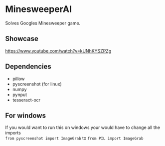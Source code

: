 # MinesweeperAI
Solves Googles Minesweeper game.

## Showcase
https://www.youtube.com/watch?v=kUNhKYSZPZg

## Dependencies
* pillow
* pyscreenshot (for linux)
* numpy
* pynput
* tesseract-ocr

## For windows
If you would want to run this on windows your would have to change all the imports \
`from pyscreenshot import ImageGrab` to
`from PIL import ImageGrab`